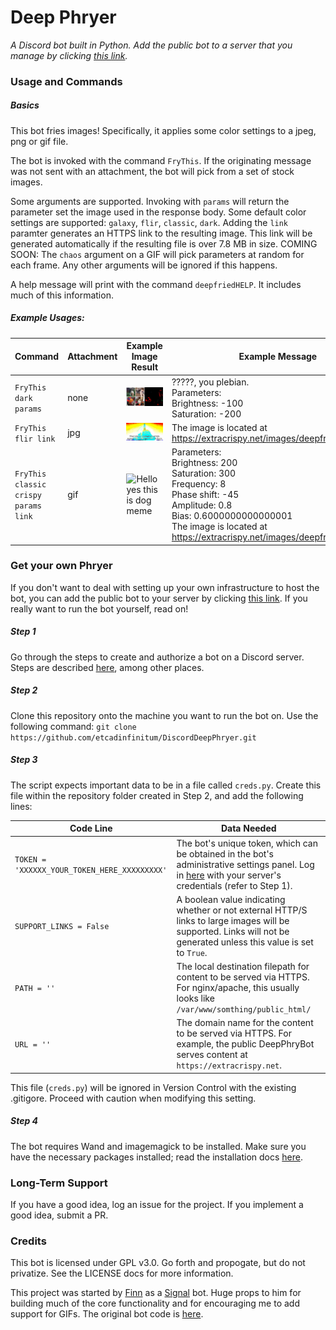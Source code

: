# Deep Phryer

*A Discord bot built in Python. Add the public bot to a server that you manage by clicking [this link](https://discordapp.com/oauth2/authorize?client_id=521562757787811841&scope=bot&permissions=100416).*

### Usage and Commands

##### Basics

This bot fries images! Specifically, it applies some color settings to a jpeg, png or gif file.

The bot is invoked with the command `FryThis`. If the originating message was not sent with an attachment, the bot will pick from a set of stock images. 

Some arguments are supported. Invoking with `params` will return the parameter set the image used in the response body. 
Some default color settings are supported: `galaxy`, `flir`, `classic`, `dark`. 
Adding the `link` paramter generates an HTTPS link to the resulting image. This link will be generated automatically if the resulting file is over 7.8 MB in size.
COMING SOON: The `chaos` argument on a GIF will pick parameters at random for each frame. Any other arguments will be ignored if this happens.

A help message will print with the command `deepfriedHELP`. It includes much of this information.

##### Example Usages:

| Command | Attachment | Example Image Result | Example Message |
| ------- | ---------- | -------------------- | --------------- |
| `FryThis dark params` | none | ![cat does screm](extra/example_images/ex_4.jpg)| ?????, you plebian. </br>Parameters: </br>Brightness: -100 </br>Saturation: -200 |
| `FryThis flir link` | jpg | ![fried chicken smoke plumes](extra/example_images/ex_5.jpg) | The image is located at https://extracrispy.net/images/deepfryt_yerm4s.jpg |
| `FryThis classic crispy params link` | gif | ![Hello yes this is dog meme](extra/example_images/ex_6.gif) | Parameters: </br>Brightness: 200 </br>Saturation: 300 </br>Frequency: 8  </br>Phase shift: -45 </br>Amplitude: 0.8 </br>Bias: 0.6000000000000001 </br>The image is located at https://extracrispy.net/images/deepfry3a3jv1v7.gif | 

### Get your own Phryer

If you don't want to deal with setting up your own infrastructure to host the bot, you can add the public bot to your server by clicking [this link](https://discordapp.com/oauth2/authorize?client_id=521562757787811841&scope=bot&permissions=100416). If you really want to run the bot yourself, read on!

##### Step 1
Go through the steps to create and authorize a bot on a Discord server. Steps are described [here](https://www.devdungeon.com/content/make-discord-bot-python), among other places.

##### Step 2
Clone this repository onto the machine you want to run the bot on. Use the following command:
`git clone https://github.com/etcadinfinitum/DiscordDeepPhryer.git`

##### Step 3
The script expects important data to be in a file called `creds.py`. Create this file within the repository folder created in Step 2, and add the following lines:

| Code Line | Data Needed | 
| --------- | ----------- | 
| `TOKEN = 'XXXXXX_YOUR_TOKEN_HERE_XXXXXXXXX'` | The bot's unique token, which can be obtained in the bot's administrative settings panel. Log in [here](https://www.discordapp.com/developers) with your server's credentials (refer to Step 1). | 
| `SUPPORT_LINKS = False` | A boolean value indicating whether or not external HTTP/S links to large images will be supported. Links will not be generated unless this value is set to `True`. |
| `PATH = ''` | The local destination filepath for content to be served via HTTPS. For nginx/apache, this usually looks like `/var/www/somthing/public_html/` |
| `URL = ''` | The domain name for the content to be served via HTTPS. For example, the public DeepPhryBot serves content at `https://extracrispy.net`. |


This file (`creds.py`) will be ignored in Version Control with the existing .gitigore. Proceed with caution when modifying this setting. 

##### Step 4
The bot requires Wand and imagemagick to be installed. Make sure you have the necessary packages installed; read the installation docs [here](http://docs.wand-py.org/en/0.4.1/guide/install.html).

### Long-Term Support

If you have a good idea, log an issue for the project. If you implement a good idea, submit a PR.

### Credits

This bot is licensed under GPL v3.0. Go forth and propogate, but do not privatize. See the LICENSE docs for more information.

This project was started by [Finn](https://github.com/thefinn93) as a [Signal](https://www.signal.org/) bot. Huge props to him for building much of the core functionality and for encouraging me to add support for GIFs. The original bot code is [here](https://git.callpipe.com/finn/deep-fried-sigger).
